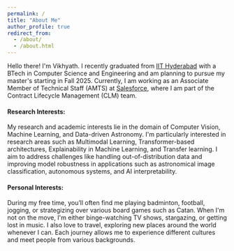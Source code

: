```yaml
---
permalink: /
title: "About Me"
author_profile: true
redirect_from: 
  - /about/
  - /about.html
---
```


Hello there! I'm Vikhyath. I recently graduated from [IIT Hyderabad](https://www.iith.ac.in/) with a BTech in Computer Science and Engineering and am planning to pursue my master's starting in Fall 2025. Currently, I am working as an Associate Member of Technical Staff (AMTS) at [Salesforce](https://www.salesforce.com/in/), where I am part of the Contract Lifecycle Management (CLM) team.

#### Research Interests:
My research and academic interests lie in the domain of Computer Vision, Machine Learning, and Data-driven Astronomy. I'm particularly interested in research areas such as Multimodal Learning, Transformer-based architectures, Explainability in Machine Learning, and Transfer learning. I aim to address challenges like handling out-of-distribution data and improving model robustness in applications such as astronomical image classification, autonomous systems, and AI interpretability.

#### Personal Interests:
During my free time, you’ll often find me playing badminton, football, jogging, or strategizing over various board games such as Catan. When I'm not on the move, I'm either binge-watching TV shows, stargazing, or getting lost in music. I also love to travel, exploring new places around the world whenever I can. Each journey allows me to experience different cultures and meet people from various backgrounds. 